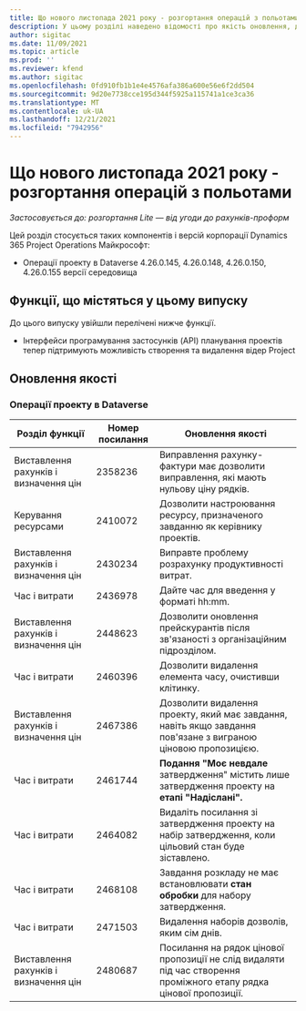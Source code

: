 ```yaml
---
title: Що нового листопада 2021 року - розгортання операцій з польотами
description: У цьому розділі наведено відомості про якість оновлення, доступні в листопаді 2021 року випуску розгортання project operations lite.
author: sigitac
ms.date: 11/09/2021
ms.topic: article
ms.prod: ''
ms.reviewer: kfend
ms.author: sigitac
ms.openlocfilehash: 0fd910fb1b1e4e4576afa386a600e56e6f2dd504
ms.sourcegitcommit: 9d20e7738cce195d344f5925a115741a1ce3ca36
ms.translationtype: MT
ms.contentlocale: uk-UA
ms.lasthandoff: 12/21/2021
ms.locfileid: "7942956"
---
```

# <a name="whats-new-november-2021---project-operations-lite-deployment"></a>Що нового листопада 2021 року - розгортання операцій з польотами

_Застосовується до: розгортання Lite — від угоди до рахунків-проформ_

Цей розділ стосується таких компонентів і версій корпорації Dynamics 365 Project Operations Майкрософт:

- Операції проекту в Dataverse 4.26.0.145, 4.26.0.148, 4.26.0.150, 4.26.0.155 версії середовища
  
## <a name="features-included-in-this-release"></a>Функції, що містяться у цьому випуску

До цього випуску увійшли перелічені нижче функції.

- Інтерфейси програмування застосунків (API) планування проектів тепер підтримують можливість створення та видалення відер Project

## <a name="quality-updates"></a>Оновлення якості

### <a name="project-operations-in-dataverse"></a>Операції проекту в Dataverse

| Розділ функції | Номер посилання | Оновлення якості |
| --- | --- | --- |
| Виставлення рахунків і визначення цін | 2358236 | Виправлення рахунку-фактури має дозволити виправлення, які мають нульову ціну рядків. |
| Керування ресурсами | 2410072 | Дозволити настроювання ресурсу, призначеного завданню як керівнику проектів. |
| Виставлення рахунків і визначення цін | 2430234 | Виправте проблему розрахунку продуктивності витрат. |
| Час і витрати | 2436978 | Дайте час для введення у форматі hh:mm. |
| Виставлення рахунків і визначення цін | 2448623 | Дозволити оновлення прейскурантів після зв'язаності з організаційним підрозділом. |
| Час і витрати | 2460396 | Дозволити видалення елемента часу, очистивши клітинку. |
| Виставлення рахунків і визначення цін | 2467386 | Дозволити видалення проекту, який має завдання, навіть якщо завдання пов'язане з виграною ціновою пропозицією. |
| Час і витрати | 2461744 | **Подання "Моє невдале** затвердження" містить лише затвердження проекту на **етапі "Надіслані".** |
| Час і витрати | 2464082 | Видаліть посилання зі затвердження проекту на набір затвердження, коли цільовий стан буде зіставлено. |
| Час і витрати | 2468108 | Завдання розкладу не має встановлювати **стан обробки** для набору затвердження. |
| Час і витрати | 2471503 | Видалення наборів дозволів, яким сім днів. |
| Виставлення рахунків і визначення цін | 2480687 | Посилання на рядок цінової пропозиції не слід видаляти під час створення проміжного етапу рядка цінової пропозиції. |
